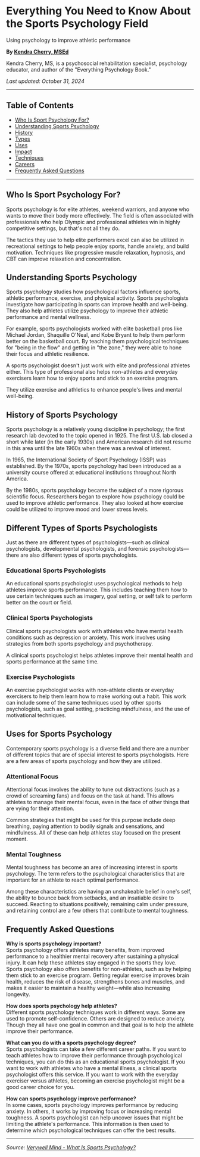 # Everything You Need to Know About the Sports Psychology Field

Using psychology to improve athletic performance

**By [Kendra Cherry, MSEd](https://www.verywellmind.com/kendra-cherry-2794702)**

Kendra Cherry, MS, is a psychosocial rehabilitation specialist, psychology educator, and author of the "Everything Psychology Book."

_Last updated: October 31, 2024_

---

## Table of Contents
- [Who Is Sport Psychology For?](#who-is-sport-psychology-for)
- [Understanding Sports Psychology](#understanding-sports-psychology)
- [History](#history-of-sports-psychology)
- [Types](#different-types-of-sports-psychologists)
- [Uses](#uses-for-sports-psychology)
- [Impact](#how-effective-is-sports-psychology)
- [Techniques](#sports-psychology-techniques-that-improve-performance)
- [Careers](#becoming-a-sports-psychologist)
- [Frequently Asked Questions](#frequently-asked-questions)

---

## Who Is Sport Psychology For?

Sports psychology is for elite athletes, weekend warriors, and anyone who wants to move their body more effectively. The field is often associated with professionals who help Olympic and professional athletes win in highly competitive settings, but that's not all they do.

The tactics they use to help elite performers excel can also be utilized in recreational settings to help people enjoy sports, handle anxiety, and build motivation. Techniques like progressive muscle relaxation, hypnosis, and CBT can improve relaxation and concentration.

## Understanding Sports Psychology

Sports psychology studies how psychological factors influence sports, athletic performance, exercise, and physical activity. Sports psychologists investigate how participating in sports can improve health and well-being. They also help athletes utilize psychology to improve their athletic performance and mental wellness.

For example, sports psychologists worked with elite basketball pros like Michael Jordan, Shaquille O'Neal, and Kobe Bryant to help them perform better on the basketball court. By teaching them psychological techniques for "being in the flow" and getting in "the zone," they were able to hone their focus and athletic resilience.

A sports psychologist doesn't just work with elite and professional athletes either. This type of professional also helps non-athletes and everyday exercisers learn how to enjoy sports and stick to an exercise program.

They utilize exercise and athletics to enhance people's lives and mental well-being.

## History of Sports Psychology

Sports psychology is a relatively young discipline in psychology; the first research lab devoted to the topic opened in 1925. The first U.S. lab closed a short while later (in the early 1930s) and American research did not resume in this area until the late 1960s when there was a revival of interest.

In 1965, the International Society of Sport Psychology (ISSP) was established. By the 1970s, sports psychology had been introduced as a university course offered at educational institutions throughout North America.

By the 1980s, sports psychology became the subject of a more rigorous scientific focus. Researchers began to explore how psychology could be used to improve athletic performance. They also looked at how exercise could be utilized to improve mood and lower stress levels.

## Different Types of Sports Psychologists

Just as there are different types of psychologists—such as clinical psychologists, developmental psychologists, and forensic psychologists—there are also different types of sports psychologists.

### Educational Sports Psychologists

An educational sports psychologist uses psychological methods to help athletes improve sports performance. This includes teaching them how to use certain techniques such as imagery, goal setting, or self talk to perform better on the court or field.

### Clinical Sports Psychologists

Clinical sports psychologists work with athletes who have mental health conditions such as depression or anxiety. This work involves using strategies from both sports psychology and psychotherapy.

A clinical sports psychologist helps athletes improve their mental health and sports performance at the same time.

### Exercise Psychologists

An exercise psychologist works with non-athlete clients or everyday exercisers to help them learn how to make working out a habit. This work can include some of the same techniques used by other sports psychologists, such as goal setting, practicing mindfulness, and the use of motivational techniques.

## Uses for Sports Psychology

Contemporary sports psychology is a diverse field and there are a number of different topics that are of special interest to sports psychologists. Here are a few areas of sports psychology and how they are utilized.

### Attentional Focus

Attentional focus involves the ability to tune out distractions (such as a crowd of screaming fans) and focus on the task at hand. This allows athletes to manage their mental focus, even in the face of other things that are vying for their attention.

Common strategies that might be used for this purpose include deep breathing, paying attention to bodily signals and sensations, and mindfulness. All of these can help athletes stay focused on the present moment.

### Mental Toughness

Mental toughness has become an area of increasing interest in sports psychology. The term refers to the psychological characteristics that are important for an athlete to reach optimal performance.

Among these characteristics are having an unshakeable belief in one's self, the ability to bounce back from setbacks, and an insatiable desire to succeed. Reacting to situations positively, remaining calm under pressure, and retaining control are a few others that contribute to mental toughness.

## Frequently Asked Questions

**Why is sports psychology important?**  
Sports psychology offers athletes many benefits, from improved performance to a healthier mental recovery after sustaining a physical injury. It can help these athletes stay engaged in the sports they love. Sports psychology also offers benefits for non-athletes, such as by helping them stick to an exercise program. Getting regular exercise improves brain health, reduces the risk of disease, strengthens bones and muscles, and makes it easier to maintain a healthy weight—while also increasing longevity.

**How does sports psychology help athletes?**  
Different sports psychology techniques work in different ways. Some are used to promote self-confidence. Others are designed to reduce anxiety. Though they all have one goal in common and that goal is to help the athlete improve their performance.

**What can you do with a sports psychology degree?**  
Sports psychologists can take a few different career paths. If you want to teach athletes how to improve their performance through psychological techniques, you can do this as an educational sports psychologist. If you want to work with athletes who have a mental illness, a clinical sports psychologist offers this service. If you want to work with the everyday exerciser versus athletes, becoming an exercise psychologist might be a good career choice for you.

**How can sports psychology improve performance?**  
In some cases, sports psychology improves performance by reducing anxiety. In others, it works by improving focus or increasing mental toughness. A sports psychologist can help uncover issues that might be limiting the athlete's performance. This information is then used to determine which psychological techniques can offer the best results.

---

*Source: [Verywell Mind - What Is Sports Psychology?](https://www.verywellmind.com/what-is-sports-psychology-2794906)* 